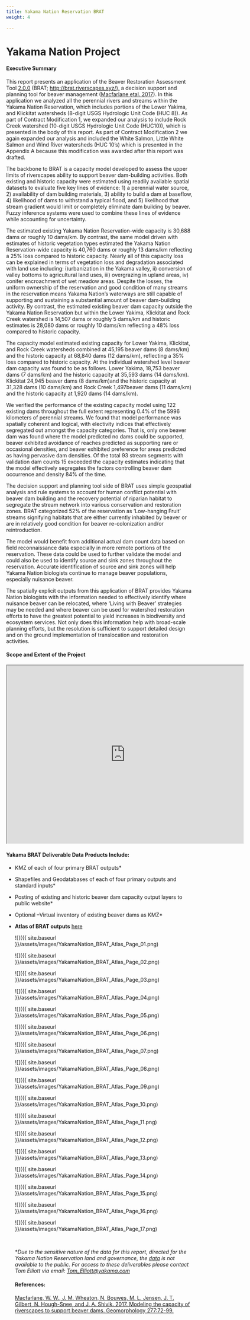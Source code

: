 ```yaml
---
title: Yakama Nation Reservation BRAT
weight: 4

---
```


# Yakama Nation Project

#### Executive Summary

This report presents an application of the Beaver Restoration Assessment Tool [2.0.0](https://github.com/Riverscapes/pyBRAT/releases/tag/v2.0.0) (BRAT; [http://brat.riverscapes.xyz/),](http://brat.riverscapes.xyz/) a decision support and planning tool for beaver management ([Macfarlane etal. 2017](https://www.sciencedirect.com/science/article/pii/S0169555X15302166?via%3Dihub)). In this application we analyzed all the perennial rivers and streams within the Yakama Nation Reservation, which includes portions of the Lower Yakima, and Klickitat watersheds (8-digit USGS Hydrologic Unit Code (HUC 8)). As part of Contract Modification 1, we expanded our analysis to include Rock Creek watershed (10-digit USGS Hydrologic Unit Code (HUC10)), which is presented in the body of this report. As part of Contract Modification 2 we again expanded our analysis and included the White Salmon, Little White Salmon and Wind River watersheds (HUC 10’s) which is presented in the Appendix A because this modification was awarded after this report was drafted.

 

The backbone to BRAT is a capacity model developed to assess the upper limits of riverscapes ability to support beaver dam-building activities. Both existing and historic capacity were estimated using readily available spatial datasets to evaluate five key lines of evidence: 1) a perennial water source, 2) availability of dam building materials, 3) ability to build a dam at baseflow, 4) likelihood of dams to withstand a typical flood, and 5) likelihood that stream gradient would limit or completely eliminate dam building by beaver. Fuzzy inference systems were used to combine these lines of evidence while accounting for uncertainty.

 

The estimated existing Yakama Nation Reservation-wide capacity is 30,688 dams or roughly 10 dams/km. By contrast, the same model driven with estimates of historic vegetation types estimated the Yakama Nation Reservation-wide capacity is 40,760 dams or roughly 13 dams/km reflecting a 25% loss compared to historic capacity. Nearly all of this capacity loss can be explained in terms of vegetation loss and degradation associated with land use including: i)urbanization in the Yakama valley, ii) conversion of valley bottoms to agricultural land uses, iii) overgrazing in upland areas, iv) conifer encroachment of wet meadow areas. Despite the losses, the uniform ownership of the reservation and good condition of many streams in the reservation means Yakama Nation’s waterways are still capable of supporting and sustaining a substantial amount of beaver dam-building activity. By contrast, the estimated existing beaver dam capacity outside the Yakama Nation Reservation but within the Lower Yakima, Klickitat and Rock Creek watershed is 14,507 dams or roughly 5 dams/km and historic estimates is 28,080 dams or roughly 10 dams/km reflecting a 48% loss compared to historic capacity.

 

The capacity model estimated existing capacity for Lower Yakima, Klickitat, and Rock Creek watersheds combined at 45,195 beaver dams (8 dams/km) and the historic capacity at 68,840 dams (12 dams/km), reflecting a 35% loss compared to historic capacity. At the individual watershed level beaver dam capacity was found to be as follows. Lower Yakima, 18,753 beaver dams (7 dams/km) and the historic capacity at 35,593 dams (14 dams/km). Klickitat 24,945 beaver dams (8 dams/km)and the historic capacity at 31,328 dams (10 dams/km) and Rock Creek 1,497beaver dams (11 dams/km) and the historic capacity at 1,920 dams (14 dams/km).

 

We verified the performance of the existing capacity model using 122 existing dams throughout the full extent representing 0.4% of the 5996 kilometers of perennial streams. We found that model performance was spatially coherent and logical, with electivity indices that effectively segregated out amongst the capacity categories. That is, only one beaver dam was found where the model predicted no dams could be supported, beaver exhibited avoidance of reaches predicted as supporting rare or occasional densities, and beaver exhibited preference for areas predicted as having pervasive dam densities. Of the total 93 stream segments with validation dam counts 15 exceeded the capacity estimates indicating that the model effectively segregates the factors controlling beaver dam occurrence and density 84% of the time.

 

The decision support and planning tool side of BRAT uses simple geospatial analysis and rule systems to account for human conflict potential with beaver dam building and the recovery potential of riparian habitat to segregate the stream network into various conservation and restoration zones. BRAT categorized 52% of the reservation as ‘Low-hanging Fruit’ streams signifying habitats that are either currently inhabited by beaver or are in relatively good condition for beaver re-colonization and/or reintroduction. 

 

The model would benefit from additional actual dam count data based on field reconnaissance data especially in more remote portions of the reservation. These data could be used to further validate the model and could also be used to identify source and sink zones throughout the reservation. Accurate identification of source and sink zones will help Yakama Nation biologists continue to manage beaver populations, especially nuisance beaver. 

 

The spatially explicit outputs from this application of BRAT provides Yakama Nation biologists with the information needed to effectively identify where nuisance beaver can be relocated, where ‘Living with Beaver’ strategies may be needed and where beaver can be used for watershed restoration efforts to have the greatest potential to yield increases in biodiversity and ecosystem services. Not only does this information help with broad-scale planning efforts, but the resolution is sufficient to support detailed design and on the ground implementation of translocation and restoration activities. 



#### Scope and Extent of the Project

<iframe src="https://www.google.com/maps/d/embed?mid=14uOgIifvEvp7mRgDiFSla-f4WFBE9FOK" width="640" height="480"></iframe>

#### Yakama BRAT Deliverable Data Products Include:



- KMZ of each of four primary BRAT outputs*
- Shapefiles and Geodatabases of each of four primary outputs and standard inputs*


- Posting of existing and historic beaver dam capacity output layers to public website*
- Optional –Virtual inventory of existing beaver dams as KMZ*


- **Atlas of BRAT outputs** [here](https://usu.box.com/s/bcd2tlqs85073ufwtm185ku63ohqa7ph)

  ![]({{ site.baseurl }}/assets/images/YakamaNation_BRAT_Atlas_Page_01.png)

  ![]({{ site.baseurl }}/assets/images/YakamaNation_BRAT_Atlas_Page_02.png)

  ![]({{ site.baseurl }}/assets/images/YakamaNation_BRAT_Atlas_Page_03.png)

  ![]({{ site.baseurl }}/assets/images/YakamaNation_BRAT_Atlas_Page_04.png)

  ![]({{ site.baseurl }}/assets/images/YakamaNation_BRAT_Atlas_Page_05.png)

  ![]({{ site.baseurl }}/assets/images/YakamaNation_BRAT_Atlas_Page_06.png)

  ![]({{ site.baseurl }}/assets/images/YakamaNation_BRAT_Atlas_Page_07.png)

  ![]({{ site.baseurl }}/assets/images/YakamaNation_BRAT_Atlas_Page_08.png)

  ![]({{ site.baseurl }}/assets/images/YakamaNation_BRAT_Atlas_Page_09.png)

  ![]({{ site.baseurl }}/assets/images/YakamaNation_BRAT_Atlas_Page_10.png)

  ![]({{ site.baseurl }}/assets/images/YakamaNation_BRAT_Atlas_Page_11.png)

  ![]({{ site.baseurl }}/assets/images/YakamaNation_BRAT_Atlas_Page_12.png)

  ![]({{ site.baseurl }}/assets/images/YakamaNation_BRAT_Atlas_Page_13.png)

  ![]({{ site.baseurl }}/assets/images/YakamaNation_BRAT_Atlas_Page_14.png)

  ![]({{ site.baseurl }}/assets/images/YakamaNation_BRAT_Atlas_Page_15.png)

  ![]({{ site.baseurl }}/assets/images/YakamaNation_BRAT_Atlas_Page_16.png)

  ![]({{ site.baseurl }}/assets/images/YakamaNation_BRAT_Atlas_Page_17.png)

  ​

  **Due to the sensitive nature of the data for this report, directed for the Yakama Nation Reservation land and governance, the <u>data</u> is not available to the public. For access to these deliverables please contact Tom Elliott via email: Tom_Elliott@yakama.com*

  #### References:

  [Macfarlane, W. W., J. M. Wheaton, N. Bouwes, M. L. Jensen, J. T. Gilbert, N. Hough-Snee, and J. A. Shivik. 2017. Modeling the capacity of riverscapes to support beaver dams. Geomorphology 277:72-99.](http://doi.org/10.1016/j.geomorph.2015.11.019)

  ​

  ​


